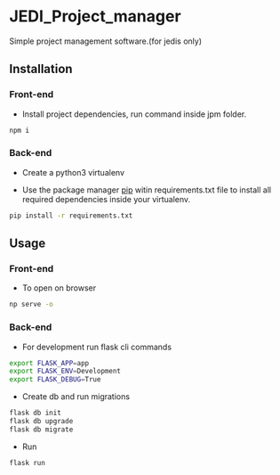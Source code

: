 # JEDI_Project_manager
Simple project management software.(for jedis only)

## Installation

### Front-end
- Install project dependencies, run command inside jpm folder.
```bash
npm i
```


### Back-end
- Create a python3 virtualenv 

- Use the package manager [pip](https://pip.pypa.io/en/stable/) witin requirements.txt file  to install all required dependencies inside your virtualenv.
```bash
pip install -r requirements.txt 
```
## Usage
### Front-end
- To open on browser
```bash
np serve -o 
```

### Back-end
- For development run flask cli commands
```bash
export FLASK_APP=app
export FLASK_ENV=Development
export FLASK_DEBUG=True
```
- Create db and run migrations
```bash
flask db init
flask db upgrade
flask db migrate
```

- Run 
```bash
flask run
```
